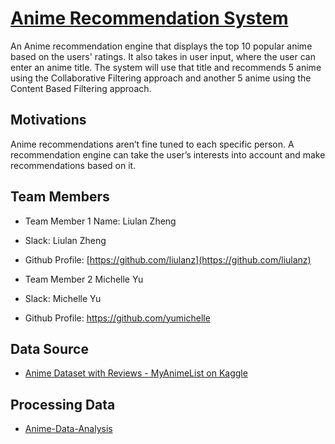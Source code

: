# [Anime Recommendation System](https://ctp-anime-rec-system.herokuapp.com/)

An Anime recommendation engine that displays the top 10 popular anime based on the users' ratings.
It also takes in user input, where the user can enter an anime title. The system will use that title and recommends 5 anime
using the Collaborative Filtering approach and another 5 anime using the Content Based Filtering approach.

## Motivations

Anime recommendations aren’t fine tuned to each specific person.
A recommendation engine can take the user’s interests into account and make recommendations based on it.

## Team Members

- Team Member 1 Name: Liulan Zheng
- Slack: Liulan Zheng
- Github Profile: [https://github.com/liulanz](https://github.com/liulanz)

- Team Member 2 Michelle Yu
- Slack: Michelle Yu
- Github Profile: https://github.com/yumichelle

## Data Source

- [Anime Dataset with Reviews - MyAnimeList on Kaggle](https://www.kaggle.com/marlesson/myanimelist-dataset-animes-profiles-reviews)

## Processing Data

- [Anime-Data-Analysis](https://github.com/liulanz/Anime-Data-Analysis)
